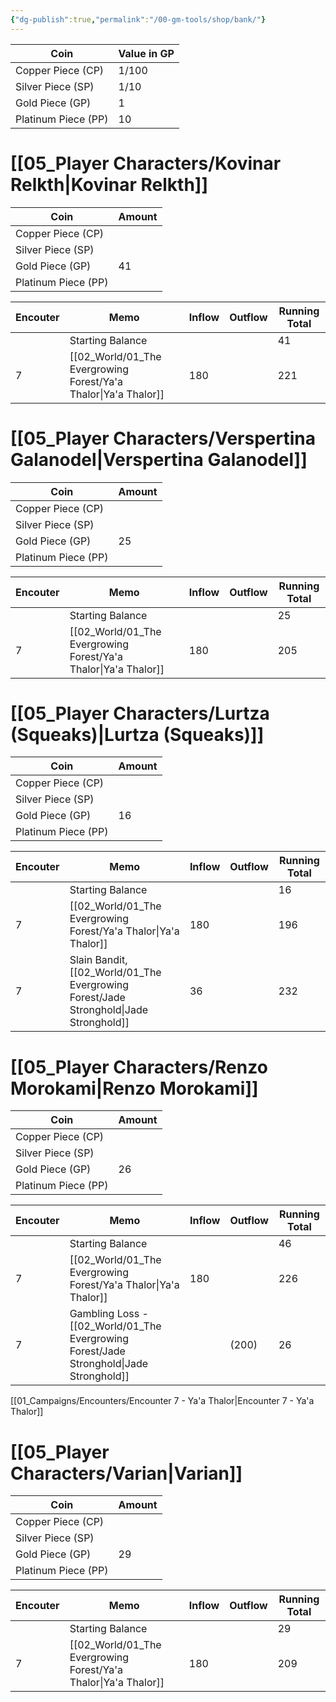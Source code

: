 ```yaml
---
{"dg-publish":true,"permalink":"/00-gm-tools/shop/bank/"}
---
```


| Coin                | Value in GP |
| ------------------- | ----------- |
| Copper Piece (CP)   | 1/100       |
| Silver Piece (SP)   | 1/10        |
| Gold Piece (GP)     | 1           |
| Platinum Piece (PP) | 10          |

# [[05_Player Characters/Kovinar Relkth\|Kovinar Relkth]]

| Coin                | Amount |
| ------------------- | ------ |
| Copper Piece (CP)   |        |
| Silver Piece (SP)   |        |
| Gold Piece (GP)     | 41     |
| Platinum Piece (PP) |        |

| Encouter | Memo             | Inflow | Outflow | Running Total |
| -------- | ---------------- | ------ | ------- | ------------- |
|          | Starting Balance |        |         | 41            |
| 7        | [[02_World/01_The Evergrowing Forest/Ya'a Thalor\|Ya'a Thalor]]  | 180    |         | 221           |

# [[05_Player Characters/Verspertina Galanodel\|Verspertina Galanodel]]

| Coin                | Amount |
| ------------------- | ------ |
| Copper Piece (CP)   |        |
| Silver Piece (SP)   |        |
| Gold Piece (GP)     | 25     |
| Platinum Piece (PP) |        |

| Encouter | Memo             | Inflow | Outflow | Running Total |
| -------- | ---------------- | ------ | ------- | ------------- |
|          | Starting Balance |        |         | 25            |
| 7        | [[02_World/01_The Evergrowing Forest/Ya'a Thalor\|Ya'a Thalor]]  | 180    |         | 205           |

# [[05_Player Characters/Lurtza (Squeaks)\|Lurtza (Squeaks)]]

| Coin                | Amount |
| ------------------- | ------ |
| Copper Piece (CP)   |        |
| Silver Piece (SP)   |        |
| Gold Piece (GP)     | 16     |
| Platinum Piece (PP) |        |

| Encouter | Memo                              | Inflow | Outflow | Running Total |
| -------- | --------------------------------- | ------ | ------- | ------------- |
|          | Starting Balance                  |        |         | 16            |
| 7        | [[02_World/01_The Evergrowing Forest/Ya'a Thalor\|Ya'a Thalor]]                   | 180    |         | 196           |
| 7        | Slain Bandit, [[02_World/01_The Evergrowing Forest/Jade Stronghold\|Jade Stronghold]] | 36     |         | 232           |

# [[05_Player Characters/Renzo Morokami\|Renzo Morokami]]

| Coin                | Amount |
| ------------------- | ------ |
| Copper Piece (CP)   |        |
| Silver Piece (SP)   |        |
| Gold Piece (GP)     | 26     |
| Platinum Piece (PP) |        |

| Encouter | Memo                                | Inflow | Outflow | Running Total |
| -------- | ----------------------------------- | ------ | ------- | ------------- |
|          | Starting Balance                    |        |         | 46            |
| 7        | [[02_World/01_The Evergrowing Forest/Ya'a Thalor\|Ya'a Thalor]]                     | 180    |         | 226           |
| 7        | Gambling Loss - [[02_World/01_The Evergrowing Forest/Jade Stronghold\|Jade Stronghold]] |        | (200)   | 26            |

[[01_Campaigns/Encounters/Encounter 7 - Ya'a Thalor\|Encounter 7 - Ya'a Thalor]]
# [[05_Player Characters/Varian\|Varian]]

| Coin                | Amount |
| ------------------- | ------ |
| Copper Piece (CP)   |        |
| Silver Piece (SP)   |        |
| Gold Piece (GP)     | 29     |
| Platinum Piece (PP) |        |

| Encouter | Memo             | Inflow | Outflow | Running Total |
| -------- | ---------------- | ------ | ------- | ------------- |
|          | Starting Balance |        |         | 29            |
| 7        | [[02_World/01_The Evergrowing Forest/Ya'a Thalor\|Ya'a Thalor]]  | 180    |         | 209           |
